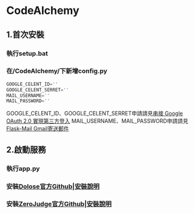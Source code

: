 # CodeAlchemy

## 1.首次安裝
### 執行setup.bat
### 在/CodeAlchemy/下新增config.py
  ```python
  GOOGLE_CELENT_ID=''
  GOOGLE_CELENT_SERRET=''
  MAIL_USERNAME=''
  MAIL_PASSWORD=''
  ```
GOOGLE_CELENT_ID、GOOGLE_CELENT_SERRET申請請見[串接 Google OAuth 2.0 實現第三方登入](https://growingdna.com/google-oauth-2-0-for-3rd-party-login/)
MAIL_USERNAME、MAIL_PASSWORD申請請見[Flask-Mail Gmail寄送郵件](https://ka666wang.medium.com/flask-mail-gmail%E5%AF%84%E9%80%81%E9%83%B5%E4%BB%B6-50c4d89af91f)
## 2.啟動服務
### 執行app.py
### 安裝[Dolose官方Github](https://github.com/dodona-edu/dolos)|[安裝說明](https://hackmd.io/@enyu0808/dolos-api)
### 安裝[ZeroJudge官方Github](https://github.com/jiangsir/ZeroJudge)|[安裝說明](https://hackmd.io/@enyu0808/zerojudge)
